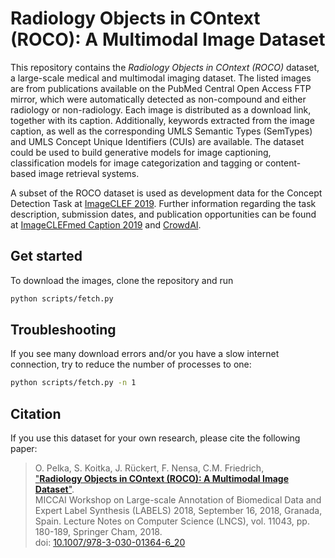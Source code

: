Radiology Objects in COntext (ROCO): A Multimodal Image Dataset
===============================================================

This repository contains the *Radiology Objects in COntext (ROCO)* dataset, a large-scale medical and multimodal imaging dataset. The listed images are from publications available on the PubMed Central Open Access FTP mirror, which were automatically detected as non-compound and either radiology or non-radiology. Each image is distributed as a download link, together with its caption. Additionally, keywords extracted from the image caption, as well as the corresponding UMLS Semantic Types (SemTypes) and UMLS Concept Unique Identifiers (CUIs) are available. The dataset could be used to build generative models for image captioning, classification models for image categorization and tagging or content-based image retrieval systems.

A subset of the ROCO dataset is used as development data for the Concept Detection Task at [ImageCLEF 2019](https://www.imageclef.org/2019). Further information regarding the task description, submission dates, and publication opportunities can be found at [ImageCLEFmed Caption 2019](https://www.imageclef.org/2019/medical/caption) and [CrowdAI](https://www.crowdai.org/challenges/imageclef-2019-caption-concept-detection-6812fec9-8c9e-40ad-9fb9-cc1721c94cc1).

Get started
-----------
To download the images, clone the repository and run

```bash
python scripts/fetch.py
```

Troubleshooting
---------------

If you see many download errors and/or you have a slow internet connection, try to reduce the number of processes to one:

```bash
python scripts/fetch.py -n 1
```

Citation
--------
If you use this dataset for your own research, please cite the following paper:
> O. Pelka, S. Koitka, J. Rückert, F. Nensa, C.M. Friedrich,  
> ["__Radiology Objects in COntext (ROCO): A Multimodal Image Dataset__"](https://labels.tue-image.nl/wp-content/uploads/2018/09/AM-04.pdf).  
> MICCAI Workshop on Large-scale Annotation of Biomedical Data and Expert Label Synthesis (LABELS) 2018, September 16, 2018, Granada, Spain. Lecture Notes on Computer Science (LNCS), vol. 11043, pp. 180-189, Springer Cham, 2018.  
> doi: [10.1007/978-3-030-01364-6_20](https://doi.org/10.1007/978-3-030-01364-6_20)
